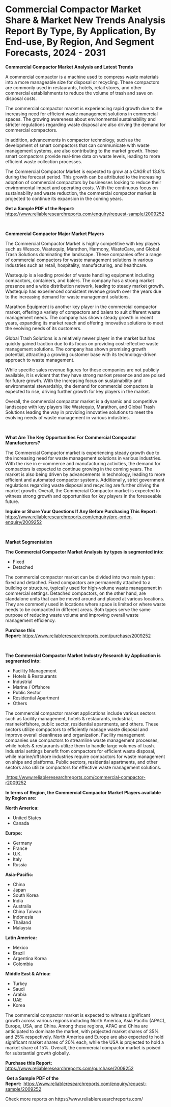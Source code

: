 <p><h1>Commercial Compactor Market Share & Market New Trends Analysis Report By Type, By Application, By End-use, By Region, And Segment Forecasts, 2024 - 2031</h1></p><p><strong>Commercial Compactor Market Analysis and Latest Trends</strong></p>
<p><p>A commercial compactor is a machine used to compress waste materials into a more manageable size for disposal or recycling. These compactors are commonly used in restaurants, hotels, retail stores, and other commercial establishments to reduce the volume of trash and save on disposal costs.</p><p>The commercial compactor market is experiencing rapid growth due to the increasing need for efficient waste management solutions in commercial spaces. The growing awareness about environmental sustainability and stricter regulations regarding waste disposal are also driving the demand for commercial compactors.</p><p>In addition, advancements in compactor technology, such as the development of smart compactors that can communicate with waste management systems, are also contributing to the market growth. These smart compactors provide real-time data on waste levels, leading to more efficient waste collection processes.</p><p>The Commercial Compactor Market is expected to grow at a CAGR of 13.8% during the forecast period. This growth can be attributed to the increasing adoption of commercial compactors by businesses looking to reduce their environmental impact and operating costs. With the continuous focus on sustainability and waste reduction, the commercial compactor market is projected to continue its expansion in the coming years.</p></p>
<p><strong>Get a Sample PDF of the Report:&nbsp;</strong> <a href="https://www.reliableresearchreports.com/enquiry/request-sample/2009252">https://www.reliableresearchreports.com/enquiry/request-sample/2009252</a></p>
<p>&nbsp;</p>
<p><strong>Commercial Compactor Major Market Players</strong></p>
<p><p>The Commercial Compactor Market is highly competitive with key players such as Wessco, Wastequip, Marathon, Harmony, WasteCare, and Global Trash Solutions dominating the landscape. These companies offer a range of commercial compactors for waste management solutions in various industries such as retail, hospitality, manufacturing, and healthcare.</p><p>Wastequip is a leading provider of waste handling equipment including compactors, containers, and balers. The company has a strong market presence and a wide distribution network, leading to steady market growth. Wastequip has experienced consistent revenue growth over the years due to the increasing demand for waste management solutions.</p><p>Marathon Equipment is another key player in the commercial compactor market, offering a variety of compactors and balers to suit different waste management needs. The company has shown steady growth in recent years, expanding its market reach and offering innovative solutions to meet the evolving needs of its customers.</p><p>Global Trash Solutions is a relatively newer player in the market but has quickly gained traction due to its focus on providing cost-effective waste management solutions. The company has shown promising growth potential, attracting a growing customer base with its technology-driven approach to waste management.</p><p>While specific sales revenue figures for these companies are not publicly available, it is evident that they have strong market presence and are poised for future growth. With the increasing focus on sustainability and environmental stewardship, the demand for commercial compactors is expected to rise, driving further growth for key players in the market. </p><p>Overall, the commercial compactor market is a dynamic and competitive landscape with key players like Wastequip, Marathon, and Global Trash Solutions leading the way in providing innovative solutions to meet the evolving needs of waste management in various industries.</p></p>
<p>&nbsp;</p>
<p><strong>What Are The Key Opportunities For Commercial Compactor Manufacturers?</strong></p>
<p><p>The Commercial Compactor market is experiencing steady growth due to the increasing need for waste management solutions in various industries. With the rise in e-commerce and manufacturing activities, the demand for compactors is expected to continue growing in the coming years. The market is also being driven by advancements in technology, leading to more efficient and automated compactor systems. Additionally, strict government regulations regarding waste disposal and recycling are further driving the market growth. Overall, the Commercial Compactor market is expected to witness strong growth and opportunities for key players in the foreseeable future.</p></p>
<p><strong>Inquire or Share Your Questions If Any Before Purchasing This Report:</strong> <a href="https://www.reliableresearchreports.com/enquiry/pre-order-enquiry/2009252">https://www.reliableresearchreports.com/enquiry/pre-order-enquiry/2009252</a></p>
<p>&nbsp;</p>
<p><strong>Market Segmentation</strong></p>
<p><strong>The Commercial Compactor Market Analysis by types is segmented into:</strong></p>
<p><ul><li>Fixed</li><li>Detached</li></ul></p>
<p><p>The commercial compactor market can be divided into two main types: fixed and detached. Fixed compactors are permanently attached to a building or structure, typically used for high-volume waste management in commercial settings. Detached compactors, on the other hand, are standalone units that can be moved around and placed at various locations. They are commonly used in locations where space is limited or where waste needs to be compacted in different areas. Both types serve the same purpose of reducing waste volume and improving overall waste management efficiency.</p></p>
<p><strong>Purchase this Report:&nbsp;</strong><a href="https://www.reliableresearchreports.com/purchase/2009252">https://www.reliableresearchreports.com/purchase/2009252</a></p>
<p>&nbsp;</p>
<p><strong>The Commercial Compactor Market Industry Research by Application is segmented into:</strong></p>
<p><ul><li>Facility Management</li><li>Hotels & Restaurants</li><li>Industrial</li><li>Marine / Offshore</li><li>Public Sector</li><li>Residential Apartment</li><li>Others</li></ul></p>
<p><p>The commercial compactor market applications include various sectors such as facility management, hotels & restaurants, industrial, marine/offshore, public sector, residential apartments, and others. These sectors utilize compactors to efficiently manage waste disposal and improve overall cleanliness and organization. Facility management companies use compactors to streamline waste management processes, while hotels & restaurants utilize them to handle large volumes of trash. Industrial settings benefit from compactors for efficient waste disposal, while marine/offshore industries require compactors for waste management on ships and platforms. Public sectors, residential apartments, and other sectors also utilize compactors for effective waste management solutions.</p></p>
<p><a href="https://www.reliableresearchreports.com/commercial-compactor-r2009252">&nbsp;https://www.reliableresearchreports.com/commercial-compactor-r2009252</a></p>
<p><strong>In terms of Region, the Commercial Compactor Market Players available by Region are:</strong></p>
<p>
    <p> <strong> North America: </strong>
        <ul>
            <li>United States</li>
            <li>Canada</li>
        </ul>
        </p> 
    <p> <strong> Europe: </strong>
        <ul>
            <li>Germany</li>
            <li>France</li>
            <li>U.K.</li>
            <li>Italy</li>
            <li>Russia</li>
        </ul>
        </p> 
    <p> <strong> Asia-Pacific: </strong>
        <ul>
            <li>China</li>
            <li>Japan</li>
            <li>South Korea</li>
            <li>India</li>
            <li>Australia</li>
            <li>China Taiwan</li>
            <li>Indonesia</li>
            <li>Thailand</li>
            <li>Malaysia</li>
        </ul>
        </p> 
    <p> <strong> Latin America: </strong>
        <ul>
            <li>Mexico</li>
            <li>Brazil</li>
            <li>Argentina Korea</li>
            <li>Colombia</li>
        </ul>
        </p> 
    <p> <strong> Middle East & Africa: </strong>
        <ul>
            <li>Turkey</li>
            <li>Saudi</li>
            <li>Arabia</li>
            <li>UAE</li>
            <li>Korea</li>
        </ul>
    </p>
    </p>
<p><p>The commercial compactor market is expected to witness significant growth across various regions including North America, Asia Pacific (APAC), Europe, USA, and China. Among these regions, APAC and China are anticipated to dominate the market, with projected market shares of 35% and 25% respectively. North America and Europe are also expected to hold significant market shares of 20% each, while the USA is projected to hold a market share of 15%. Overall, the commercial compactor market is poised for substantial growth globally.</p></p>
<p><strong>Purchase this Report: </strong><a href="https://www.reliableresearchreports.com/purchase/2009252">https://www.reliableresearchreports.com/purchase/2009252</a></p>
<p>&nbsp;<strong>Get a Sample PDF of the Report:&nbsp;&nbsp;</strong><a href="https://www.reliableresearchreports.com/enquiry/request-sample/2009252">https://www.reliableresearchreports.com/enquiry/request-sample/2009252</a></p>
<p><strong></strong></p>
<p>Check more reports on https://www.reliableresearchreports.com/</p>